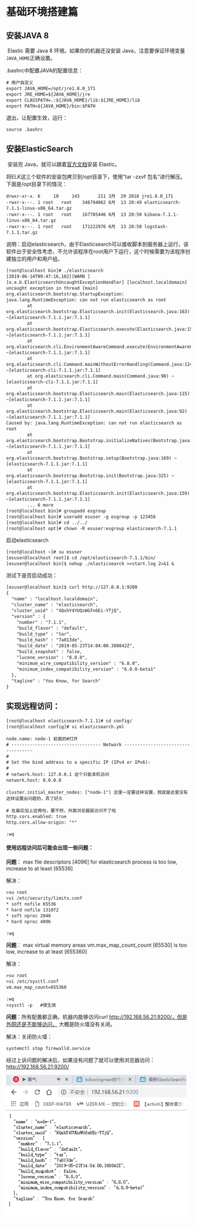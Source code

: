 # 基础环境搭建篇

## 安装JAVA 8

​	Elastic 需要 Java 8 环境。如果你的机器还没安装 Java，注意要保证环境变量`JAVA_HOME`正确设置。

.bashrc中配置JAVA的配置信息：

```shell
# 用户自定义
export JAVA_HOME=/opt/jre1.8.0_171
export JRE_HOME=${JAVA_HOME}/jre
export CLASSPATH=.:${JAVA_HOME}/lib:${JRE_HOME}/lib
export PATH=${JAVA_HOME}/bin:$PATH
```

退出，让配置生效，运行：

```shell
source .bashrc
```



## 安装ElasticSearch

​	安装完 Java，就可以跟着[官方文档](https://www.elastic.co/guide/en/elasticsearch/reference/current/zip-targz.html)安装 Elastic。

将ELK这三个软件的安装包拷贝到/opt目录下，使用“tar -zxvf 包名”进行解压。
下面是/opt目录下的情况：

```
drwxr-xr-x. 6     10     143       211 3月  29 2018 jre1.8.0_171
-rwxr-x---. 1 root   root    346794062 6月  13 20:49 elasticsearch-7.1.1-linux-x86_64.tar.gz
-rwxr-x---. 1 root   root    167785446 6月  13 20:50 kibana-7.1.1-linux-x86_64.tar.gz
-rwxr-x---. 1 root   root    171222976 6月  13 20:50 logstash-7.1.1.tar.gz
```

说明：启动elasticsearch，由于Elasticsearch可以接收脚本到服务器上运行，该软件出于安全性考虑，不允许该程序在root用户下运行，这个时候需要为该程序创建独立的用户和用户组。

```
[root@localhost bin]# ./elasticsearch
[2019-06-14T09:47:16,102][WARN ][o.e.b.ElasticsearchUncaughtExceptionHandler] [localhost.localdomain] uncaught exception in thread [main]
org.elasticsearch.bootstrap.StartupException: java.lang.RuntimeException: can not run elasticsearch as root
        at org.elasticsearch.bootstrap.Elasticsearch.init(Elasticsearch.java:163) ~[elasticsearch-7.1.1.jar:7.1.1]
        at org.elasticsearch.bootstrap.Elasticsearch.execute(Elasticsearch.java:150) ~[elasticsearch-7.1.1.jar:7.1.1]
        at org.elasticsearch.cli.EnvironmentAwareCommand.execute(EnvironmentAwareCommand.java:86) ~[elasticsearch-7.1.1.jar:7.1.1]
        at org.elasticsearch.cli.Command.mainWithoutErrorHandling(Command.java:124) ~[elasticsearch-cli-7.1.1.jar:7.1.1]
        at org.elasticsearch.cli.Command.main(Command.java:90) ~[elasticsearch-cli-7.1.1.jar:7.1.1]
        at org.elasticsearch.bootstrap.Elasticsearch.main(Elasticsearch.java:115) ~[elasticsearch-7.1.1.jar:7.1.1]
        at org.elasticsearch.bootstrap.Elasticsearch.main(Elasticsearch.java:92) ~[elasticsearch-7.1.1.jar:7.1.1]
Caused by: java.lang.RuntimeException: can not run elasticsearch as root
        at org.elasticsearch.bootstrap.Bootstrap.initializeNatives(Bootstrap.java:102) ~[elasticsearch-7.1.1.jar:7.1.1]
        at org.elasticsearch.bootstrap.Bootstrap.setup(Bootstrap.java:169) ~[elasticsearch-7.1.1.jar:7.1.1]
        at org.elasticsearch.bootstrap.Bootstrap.init(Bootstrap.java:325) ~[elasticsearch-7.1.1.jar:7.1.1]
        at org.elasticsearch.bootstrap.Elasticsearch.init(Elasticsearch.java:159) ~[elasticsearch-7.1.1.jar:7.1.1]
        ... 6 more
[root@localhost bin]# groupadd esgroup
[root@localhost bin]# useradd esuser -g esgroup -p 123456
[root@localhost bin]# cd ../../
[root@localhost opt]# chown -R esuser:esgroup elasticsearch-7.1.1
```

启动elasticsearch

```shell
[root@localhost ~]# su esuser
[esuser@localhost root]$ cd /opt/elasticsearch-7.1.1/bin/
[esuser@localhost bin]$ nohup ./elasticsearch >>start.log 2>&1 &
```

测试下是否启动成功：

```shell
[esuser@localhost bin]$ curl http://127.0.0.1:9200
{
  "name" : "localhost.localdomain",
  "cluster_name" : "elasticsearch",
  "cluster_uuid" : "XQxhY4YUQsWGfn6Ei-YTjQ",
  "version" : {
    "number" : "7.1.1",
    "build_flavor" : "default",
    "build_type" : "tar",
    "build_hash" : "7a013de",
    "build_date" : "2019-05-23T14:04:00.380842Z",
    "build_snapshot" : false,
    "lucene_version" : "8.0.0",
    "minimum_wire_compatibility_version" : "6.8.0",
    "minimum_index_compatibility_version" : "6.0.0-beta1"
  },
  "tagline" : "You Know, for Search"
}
```

## 实现远程访问：

```shell
[root@localhost elasticsearch-7.1.1]# cd config/
[root@localhost config]# vi elasticsearch.yml

node.name: node-1 前面的#打开
# ---------------------------------- Network -----------------------------------
#
# Set the bind address to a specific IP (IPv4 or IPv6):
#
# network.host: 127.0.0.1 这个只能本机访问
network.host: 0.0.0.0

cluster.initial_master_nodes: ["node-1"] 这里一定要这样设置，我就是这里没有这样设置出问题的，弄了好久

# 在最后加上这两句，要不然，外面浏览器就访问不了哈
http.cors.enabled: true
http.cors.allow-origin: "*"

:wq
```

#### 使用远程访问后可能会出现一些问题：

**问题**： max file descriptors [4096] for elasticsearch process is too low, increase to at least [65536]

解决：

```
>su root
>vi /etc/security/limits.conf
* soft nofile 65536
* hard nofile 131072
* soft nproc 2048
* hard nproc 4096

:wq
```



**问题**：  max virtual memory areas vm.max_map_count_count [65530] is too low, increase to at least [655360]

  解决： 

```shell
>su root
>vi /etc/sysctl.conf
vm.max_map_count=655360

:wq
>sysctl -p   #使生效
```

**问题**：所有配置都正确，机器内能够访问curl http://192.168.56.21:9200/，但是外网还是不能够访问， 大概是防火墙没有关闭。

   解决：关闭防火墙：

```shell
systemctl stop firewalld.service
```



经过上诉问题的解决后，如果没有问题了就可以使用浏览器访问： http://192.168.56.21:9200/

![1560496179108](./img/1560496179108.png)